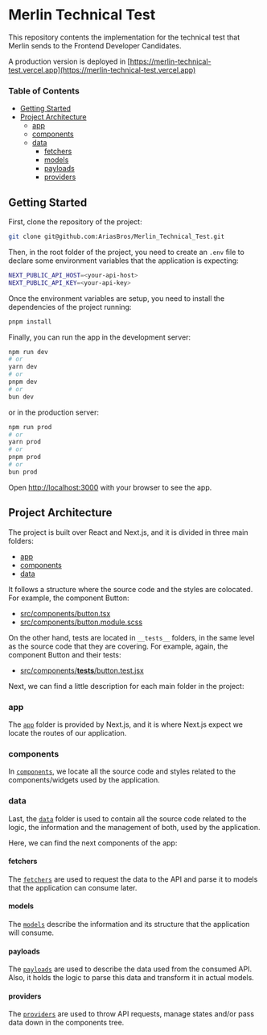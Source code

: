 # Merlin Technical Test

This repository contents the implementation for the technical test
that Merlin sends to the Frontend Developer Candidates.

A production version is deployed in [https://merlin-technical-test.vercel.app](https://merlin-technical-test.vercel.app)

### Table of Contents

- [Getting Started](#getting-started)
- [Project Architecture](#project-architecture)
  - [app](#app)
  - [components](#components)
  - [data](#data)
    - [fetchers](#fetchers)
    - [models](#models)
    - [payloads](#payloads)
    - [providers](#providers)

## Getting Started

First, clone the repository of the project:

```bash
git clone git@github.com:AriasBros/Merlin_Technical_Test.git
```

Then, in the root folder of the project, you need to create an `.env` file to declare some environment variables that the application is expecting:

```bash
NEXT_PUBLIC_API_HOST=<your-api-host>
NEXT_PUBLIC_API_KEY=<your-api-key>
```

Once the environment variables are setup, you need to install the dependencies of the project running:

```bash
pnpm install
```

Finally, you can run the app in the development server:

```bash
npm run dev
# or
yarn dev
# or
pnpm dev
# or
bun dev
```

or in the production server:

```bash
npm run prod
# or
yarn prod
# or
pnpm prod
# or
bun prod
```

Open [http://localhost:3000](http://localhost:3000) with your browser to see the app.

## Project Architecture

The project is built over React and Next.js, and it is divided in three main folders:

- [app](src/app)
- [components](src/components)
- [data](src/data)

It follows a structure where the source code and the styles are colocated. For example, the component Button:

* [src/components/button.tsx](src/components/button.tsx)
* [src/components/button.module.scss](src/components/button.module.scss)

On the other hand, tests are located in `__tests__` folders, in the same level as the source code that they are covering. For example, again, the component Button and their tests:

* [src/components/__tests__/button.test.jsx](src/components/__tests__/button.test.jsx)

Next, we can find a little description for each main folder in the project:

### app

The [`app`](src/app) folder is provided by Next.js, and it is where Next.js expect we locate the routes of our application. 

### components

In [`components`](src/components), we locate all the source code and styles related to the components/widgets used by the application.

### data

Last, the [`data`](src/data) folder is used to contain all the source code related to the logic, the information and the management of both, used by the application.

Here, we can find the next components of the app:

#### fetchers

The [`fetchers`](src/data/fetchers) are used to request the data to the API and parse it to models that the application can consume later.

#### models

The [`models`](src/data/models) describe the information and its structure that the application will consume.

#### payloads

The [`payloads`](src/data/payloads) are used to describe the data used from the consumed API.
Also, it holds the logic to parse this data and transform it in actual models.

#### providers

The [`providers`](src/data/providers) are used to throw API requests, manage states and/or pass data down in the components tree.
